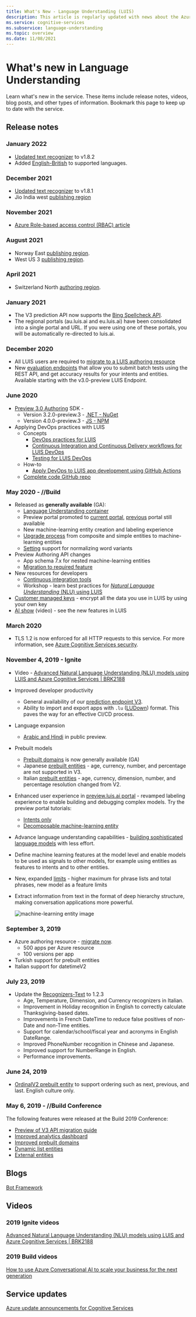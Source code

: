 ```yaml
---
title: What's New - Language Understanding (LUIS)
description: This article is regularly updated with news about the Azure Cognitive Services Language Understanding API.
ms.service: cognitive-services
ms.subservice: language-understanding
ms.topic: overview
ms.date: 11/08/2021
---
```


# What's new in Language Understanding

Learn what's new in the service. These items include release notes, videos, blog posts, and other types of information. Bookmark this page to keep up to date with the service.

## Release notes

### January 2022
* [Updated text recognizer](https://github.com/microsoft/Recognizers-Text/releases/tag/dotnet-v1.8.2) to v1.8.2
* Added [English-British](luis-language-support.md) to supported languages.

### December 2021
* [Updated text recognizer](https://github.com/microsoft/Recognizers-Text/releases/tag/dotnet-v1.8.1) to v1.8.1
* Jio India west [publishing region](luis-reference-regions.md#other-publishing-regions)
   
### November 2021
* [Azure Role-based access control (RBAC) article](role-based-access-control.md)

### August 2021
* Norway East [publishing region](luis-reference-regions.md#publishing-to-europe).
* West US 3 [publishing region](luis-reference-regions.md#other-publishing-regions).

### April 2021

* Switzerland North [authoring region](luis-reference-regions.md#publishing-to-europe).

### January 2021

* The V3 prediction API now supports the [Bing Spellcheck API](luis-tutorial-bing-spellcheck.md).
* The regional portals (au.luis.ai and eu.luis.ai) have been consolidated into a single portal and URL. If you were using one of these portals, you will be automatically re-directed to luis.ai.

### December 2020

* All LUIS users are required to [migrate to a LUIS authoring resource](luis-migration-authoring.md)
* New [evaluation endpoints](luis-how-to-batch-test.md#batch-testing-using-the-rest-api) that allow you to submit batch tests using the REST API, and get accuracy results for your intents and entities. Available starting with the v3.0-preview LUIS Endpoint.

### June 2020

* [Preview 3.0 Authoring](luis-migration-authoring-entities.md) SDK -
    * Version 3.2.0-preview.3 - [.NET - NuGet](https://www.nuget.org/packages/Microsoft.Azure.CognitiveServices.Language.LUIS.Authoring/)
    * Version 4.0.0-preview.3 - [JS - NPM](https://www.npmjs.com/package/@azure/cognitiveservices-luis-authoring)
* Applying DevOps practices with LUIS
    * Concepts
        * [DevOps practices for LUIS](luis-concept-devops-sourcecontrol.md)
        * [Continuous Integration and Continuous Delivery workflows for LUIS DevOps](luis-concept-devops-automation.md)
        * [Testing for LUIS DevOps](luis-concept-devops-testing.md)
    * How-to
        * [Apply DevOps to LUIS app development using GitHub Actions](./luis-concept-devops-automation.md)
    * [Complete code GitHub repo](https://github.com/Azure-Samples/LUIS-DevOps-Template)

### May 2020 - //Build

* Released as **generally available** (GA):
    * [Language Understanding container](luis-container-howto.md)
    * Preview portal promoted to [current portal](https://www.luis.ai), [previous](https://previous.luis.ai) portal still available
    * New machine-learning entity creation and labeling experience
    * [Upgrade process](migrate-from-composite-entity.md) from composite and simple entities to machine-learning entities
    * [Setting](how-to-application-settings-portal.md) support for normalizing word variants
* Preview Authoring API changes
    * App schema 7.x for nested machine-learning entities
    * [Migration to required feature](luis-migration-authoring-entities.md#api-change-constraint-replaced-with-required-feature)
* New resources for developers
    * [Continuous integration tools](developer-reference-resource.md#continuous-integration-tools)
    * Workshop - learn best practices for [_Natural Language Understanding_ (NLU) using LUIS](developer-reference-resource.md#workshops)
* [Customer managed keys](./encrypt-data-at-rest.md) - encrypt all the data you use in LUIS by using your own key
* [AI show](/Shows/AI-Show/New-Features-in-Language-Understanding) (video) - see the new features in LUIS



### March 2020

* TLS 1.2 is now enforced for all HTTP requests to this service. For more information, see [Azure Cognitive Services security](../cognitive-services-security.md).

### November 4, 2019 - Ignite

* Video - [Advanced Natural Language Understanding (NLU) models using LUIS and Azure Cognitive Services | BRK2188](https://www.youtube.com/watch?v=JdJEV2jV0_Y)

* Improved developer productivity
    * General availability of our [prediction endpoint V3](luis-migration-api-v3.md).
    * Ability to import and export apps with `.lu` ([LUDown](https://github.com/microsoft/botbuilder-tools/tree/master/packages/Ludown)) format. This paves the way for an effective CI/CD process.
* Language expansion
    * [Arabic and Hindi](luis-language-support.md) in public preview.
* Prebuilt models
    * [Prebuilt domains](luis-reference-prebuilt-domains.md) is now generally available (GA)
    * Japanese [prebuilt entities](luis-reference-prebuilt-entities.md#japanese-entity-support) - age, currency, number, and percentage are not supported in V3.
    * Italian [prebuilt entities](luis-reference-prebuilt-entities.md#italian-entity-support) - age, currency, dimension, number, and percentage resolution changed from V2.
* Enhanced user experience in [preview.luis.ai portal](https://preview.luis.ai) - revamped labeling experience to enable building and debugging complex models. Try the preview portal tutorials:
    * [Intents only](tutorial-intents-only.md)
    * [Decomposable machine-learning entity](tutorial-machine-learned-entity.md)
* Advance language understanding capabilities - [building sophisticated language models](luis-concept-entity-types.md) with less effort.
* Define machine learning features at the model level and enable models to be used as signals to other models, for example using entities as features to intents and to other entities.
* New, expanded [limits](luis-limits.md) - higher maximum for phrase lists and total phrases, new model as a feature limits
* Extract information from text in the format of deep hierarchy structure, making conversation applications more powerful.

    ![machine-learning entity image](./media/whats-new/deep-entity-extraction-example.png)

### September 3, 2019

* Azure authoring resource - [migrate now](luis-migration-authoring.md).
    * 500 apps per Azure resource
    * 100 versions per app
* Turkish support for prebuilt entities
* Italian support for datetimeV2

### July 23, 2019

* Update the [Recognizers-Text](https://github.com/microsoft/Recognizers-Text/releases/tag/dotnet-v1.2.3) to 1.2.3
    * Age, Temperature, Dimension, and Currency recognizers in Italian.
    * Improvement in Holiday recognition in English to correctly calculate Thanksgiving-based dates.
    * Improvements in French DateTime to reduce false positives of non-Date and non-Time entities.
    * Support for calendar/school/fiscal year and acronyms in English DateRange.
    * Improved PhoneNumber recognition in Chinese and Japanese.
    * Improved support for NumberRange in English.
    * Performance improvements.

### June 24, 2019

* [OrdinalV2 prebuilt entity](luis-reference-prebuilt-ordinal-v2.md) to support ordering such as next, previous, and last. English culture only.

### May 6, 2019 - //Build Conference

The following features were released at the Build 2019 Conference:

* [Preview of V3 API migration guide](luis-migration-api-v3.md)
* [Improved analytics dashboard](luis-how-to-use-dashboard.md)
* [Improved prebuilt domains](luis-reference-prebuilt-domains.md)
* [Dynamic list entities](schema-change-prediction-runtime.md#dynamic-lists-passed-in-at-prediction-time)
* [External entities](schema-change-prediction-runtime.md#external-entities-passed-in-at-prediction-time)

## Blogs

[Bot Framework](https://blog.botframework.com/)

## Videos

### 2019 Ignite videos

[Advanced Natural Language Understanding (NLU) models using LUIS and Azure Cognitive Services | BRK2188](https://www.youtube.com/watch?v=JdJEV2jV0_Y)

### 2019 Build videos

[How to use Azure Conversational AI to scale your business for the next generation](https://www.youtube.com/watch?v=_k97jd-csuk&feature=youtu.be)

## Service updates

[Azure update announcements for Cognitive Services](https://azure.microsoft.com/updates/?product=cognitive-services)
